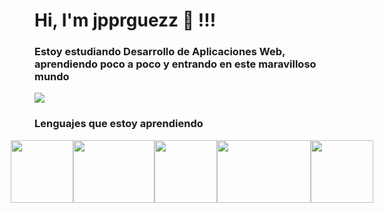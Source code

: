 # Hi, I'm jpprguezz 🦦 !!!
### Estoy estudiando Desarrollo de Aplicaciones Web, aprendiendo poco a poco y entrando en este maravilloso mundo

![](https://github.com/jpprguezz/jpprguezz/assets/145053972/e80ed21f-9b29-48ad-b797-868278dde6a1)

### Lenguajes que estoy aprendiendo 
 </p>
    <div style="display: flex; justify-content: center;">
    <img src=".![Uploading HTML5_logo_and_wordmark (1).jpg…]()
 (1)" style="width: 100px; height: 100px;">
    <img src=".![markdown_logo_icon_247779](https://github.com/jpprguezz/jpprguezz/assets/145053972/42bc6985-8eb9-4b98-af17-ad3ec47e9415)" style="width: 130px; height: 100px;">
    <img src="." style="width: 100px; height: 100px;">
    <img src="." style="width: 150px; height: 100px;">
    <img src="." style="width: 100px; height:100px;">
</div>


